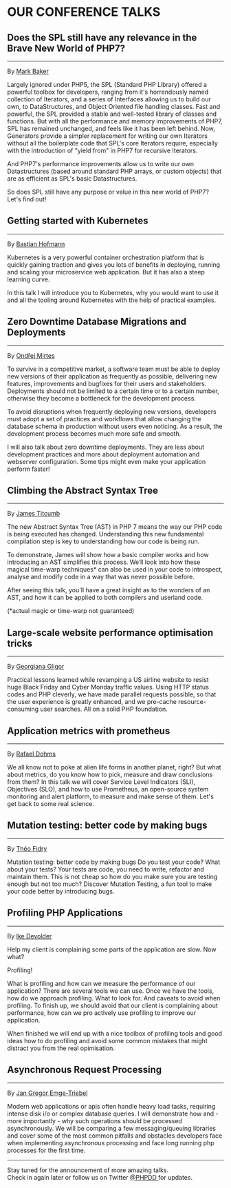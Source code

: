 # OUR CONFERENCE TALKS

<a name="does-the-spl-still-have-any-relevance-in-the-brave-new-world-of-php7"></a>
## Does the SPL still have any relevance in the Brave New World of PHP7?

---
By [Mark Baker](@baseUrl@/speakers.html#mark-baker)

Largely ignored under PHP5, the SPL (Standard PHP Library) offered a powerful toolbox for developers, ranging from it's horrendously named collection of Iterators, and a series of Interfaces allowing us to build our own, to DataStructures, and Object Oriented file handling classes. Fast and powerful, the SPL provided a stable and well-tested library of classes and functions. But with all the performance and memory improvements of PHP7, SPL has remained unchanged, and feels like it has been left behind. Now, Generators provide a simpler replacement for writing our own Iterators without all the boilerplate code that SPL's core Iterators require, especially with the introduction of "yield from" in PHP7 for recursive Iterators.

And PHP7's performance improvements allow us to write our own Datastructures (based around standard PHP arrays, or custom objects) that are as efficient as SPL's basic Datastructures.

So does SPL still have any purpose or value in this new world of PHP7? Let's find out!

<a name="getting-started-with-kubernetes"></a>
## Getting started with Kubernetes

---

By [Bastian Hofmann](@baseUrl@/speakers.html#bastian-hofmann)

Kubernetes is a very powerful container orchestration platform that is quickly gaining traction and gives you lots of 
benefits in deploying, running and scaling your microservice web application. But it has also a steep learning curve. 

In this talk I will introduce you to Kubernetes, why you would want to use it and all the tooling around Kubernetes 
with the help of practical examples.


<a name="zero-downtime-database-migrations-and-deployments"></a>
## Zero Downtime Database Migrations and Deployments

---

By [Ondřej Mirtes](@baseUrl@/speakers.html#ondrej-mirtes)

To survive in a competitive market, a software team must be able to deploy new versions of their application as frequently as possible, delivering new features, improvements and bugfixes for their users and stakeholders. Deployments should not be limited to a certain time or to a certain number, otherwise they become a bottleneck for the development process.

To avoid disruptions when frequently deploying new versions, developers must adopt a set of practices and workflows that allow changing the database schema in production without users even noticing. As a result, the development process becomes much more safe and smooth.

I will also talk about zero downtime deployments. They are less about development practices and more about deployment automation and webserver configuration. Some tips might even make your application perform faster!

<a name="climbing-the-abstract-syntax-tree"></a>
## Climbing the Abstract Syntax Tree

---

By [James Titcumb](@baseUrl@/speakers.html#james-titcumb)

The new Abstract Syntax Tree (AST) in PHP 7 means the way our PHP code is being executed has changed. Understanding this new fundamental compilation step is key to understanding how our code is being run.

To demonstrate, James will show how a basic compiler works and how introducing an AST simplifies this process. We’ll look into how these magical time-warp techniques* can also be used in your code to introspect, analyse and modify code in a way that was never possible before.

After seeing this talk, you'll have a great insight as to the wonders of an AST, and how it can be applied to both compilers and userland code.

(*actual magic or time-warp not guaranteed)

<a name="large-scale-website-performance-optimisation-tricks"></a>
## Large-scale website performance optimisation tricks

---

By [Georgiana Gligor](@baseUrl@/speakers.html#georgiana-gligor)

Practical lessons learned while revamping a US airline website to resist huge Black Friday and Cyber Monday traffic values. Using HTTP status codes and PHP cleverly, we have made parallel requests possible, so that the user experience is greatly enhanced, and we pre-cache resource-consuming user searches. All on a solid PHP foundation.


<a name="application-metrics-with-prometheus"></a>
## Application metrics with prometheus

---

By [Rafael Dohms](@baseUrl@/speakers.html#rafael-dohms)

We all know not to poke at alien life forms in another planet, right? But what about metrics, do you know how to pick, measure and draw conclusions from them? In this talk we will cover Service Level Indicators (SLI), Objectives (SLO), and how to use Prometheus, an open-source system monitoring and alert platform, to measure and make sense of them. Let's get back to some real science.

<a name="mutation-testing-better-code-by-making-bugs"></a>
## Mutation testing: better code by making bugs

---

By [Théo Fidry](@baseUrl@/speakers.html#theo-fidry)

Mutation testing: better code by making bugs Do you test your code? What about your tests? Your tests are code, you need to write, refactor and maintain them. This is not cheap so how do you make sure you are testing enough but not too much? Discover Mutation Testing, a fun tool to make your code better by introducing bugs.

<a name="profiling-php-applications"></a>
## Profiling PHP Applications

---

By [Ike Devolder](@baseUrl@/speakers.html#ike-devolder)

Help my client is complaining some parts of the application are slow. Now what?

Profiling!

What is profiling and how can we measure the performance of our application? There are several tools we can use. Once we have the tools, how do we approach profiling. What to look for. And caveats to avoid when profiling. To finish up, we should avoid that our client is complaining about performance, how can we pro actively use profiling to improve our application.

When finished we will end up with a nice toolbox of profiling tools and good ideas how to do profiling and avoid some common mistakes that might distract you from the real opimisation.

<a name="asynchronous-request-processing"></a>
## Asynchronous Request Processing

---

By [Jan Gregor Emge-Triebel](@baseUrl@/speakers.html#jan-gregor-emge-triebel)

Modern web applications or apis often handle heavy load tasks, requiring intense disk i/o or complex database queries. 
I will demonstrate how and - more importantly - why such operations should be processed asynchronously. 
We will be comparing a few messaging/queuing libraries and cover some of the most common pitfalls and obstacles 
developers face when implementing asynchronous processing and face long running php processes for the first time.

---

<p class="text-center blockspace">
    Stay tuned for the announcement of more amazing talks.<br> 
    Check in again later or follow us on Twitter 
    <a href="https://twitter.com/PHPDD" title="PHP Developer Days 2018 at Twitter" target="_blank">
        <i class="fa fa-twitter"></i> @PHPDD
    </a> for updates.
</p>
